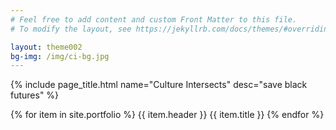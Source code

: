 ```yaml
---
# Feel free to add content and custom Front Matter to this file.
# To modify the layout, see https://jekyllrb.com/docs/themes/#overriding-theme-defaults

layout: theme002
bg-img: /img/ci-bg.jpg
---
```

{% include page_title.html name="Culture Intersects" desc="save black futures" %}

{% for item in site.portfolio %}
{{ item.header }}
{{ item.title }} 
{% endfor %}